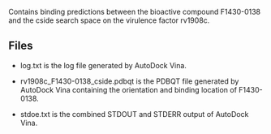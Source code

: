 Contains binding predictions between the bioactive compound F1430-0138 and the cside search space on the virulence factor rv1908c.

## Files

- log.txt is the log file generated by AutoDock Vina.

- rv1908c_F1430-0138_cside.pdbqt is the PDBQT file generated by AutoDock Vina containing the orientation and binding location of F1430-0138.

- stdoe.txt is the combined STDOUT and STDERR output of AutoDock Vina.

